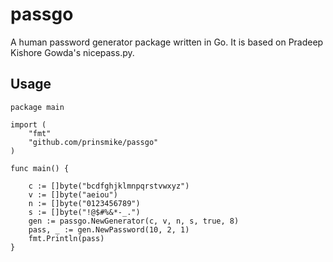 passgo
======

A human password generator package written in Go. It is based on Pradeep Kishore Gowda's nicepass.py.

## Usage

```
package main

import (
	"fmt"
	"github.com/prinsmike/passgo"
)

func main() {

	c := []byte("bcdfghjklmnpqrstvwxyz")
	v := []byte("aeiou")
	n := []byte("0123456789")
	s := []byte("!@$#%&*-_.")
	gen := passgo.NewGenerator(c, v, n, s, true, 8)
	pass, _ := gen.NewPassword(10, 2, 1)
	fmt.Println(pass)
}
```